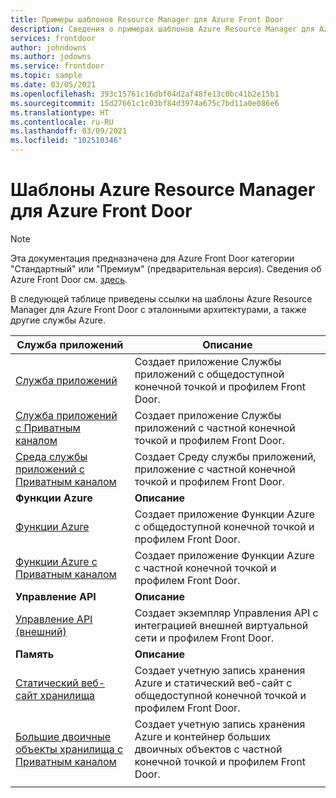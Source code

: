 ```yaml
---
title: Примеры шаблонов Resource Manager для Azure Front Door
description: Сведения о примерах шаблонов Azure Resource Manager для Azure Front Door.
services: frontdoor
author: johndowns
ms.author: jodowns
ms.service: frontdoor
ms.topic: sample
ms.date: 03/05/2021
ms.openlocfilehash: 393c15761c16dbf04d2af48fe13c0bc41b2e15b1
ms.sourcegitcommit: 15d27661c1c03bf84d3974a675c7bd11a0e086e6
ms.translationtype: HT
ms.contentlocale: ru-RU
ms.lasthandoff: 03/09/2021
ms.locfileid: "102510346"
---
```

# <a name="azure-resource-manager-templates-for-azure-front-door"></a>Шаблоны Azure Resource Manager для Azure Front Door

> [!Note]
> Эта документация предназначена для Azure Front Door категории "Стандартный" или "Премиум" (предварительная версия). Сведения об Azure Front Door см. [здесь](../front-door-overview.md).

В следующей таблице приведены ссылки на шаблоны Azure Resource Manager для Azure Front Door с эталонными архитектурами, а также другие службы Azure.

| Служба приложений | Описание |
|-|-|
| [Служба приложений](https://github.com/Azure/azure-quickstart-templates/tree/master/201-front-door-standard-premium-app-service-public) | Создает приложение Службы приложений с общедоступной конечной точкой и профилем Front Door.  |
| [Служба приложений с Приватным каналом](https://github.com/Azure/azure-quickstart-templates/tree/master/201-front-door-premium-app-service-private-link) | Создает приложение Службы приложений с частной конечной точкой и профилем Front Door.  |
| [Среда службы приложений с Приватным каналом](https://github.com/Azure/azure-quickstart-templates/tree/master/201-front-door-premium-app-service-environment-internal-private-link) | Создает Среду службы приложений, приложение с частной конечной точкой и профилем Front Door.  |
|**Функции Azure**| **Описание** |
| [Функции Azure](https://github.com/Azure/azure-quickstart-templates/tree/master/201-front-door-standard-premium-function-public/) | Создает приложение Функции Azure с общедоступной конечной точкой и профилем Front Door.  |
| [Функции Azure с Приватным каналом](https://github.com/Azure/azure-quickstart-templates/tree/master/201-front-door-premium-function-private-link) | Создает приложение Функции Azure с частной конечной точкой и профилем Front Door.  |
|**Управление API**| **Описание** |
| [Управление API (внешний)](https://github.com/Azure/azure-quickstart-templates/tree/master/201-front-door-standard-premium-api-management-external) | Создает экземпляр Управления API с интеграцией внешней виртуальной сети и профилем Front Door.  |
|**Память**| **Описание** |
| [Статический веб-сайт хранилища](https://github.com/Azure/azure-quickstart-templates/tree/master/201-front-door-standard-premium-storage-static-website) | Создает учетную запись хранения Azure и статический веб-сайт с общедоступной конечной точкой и профилем Front Door.  |
| [Большие двоичные объекты хранилища с Приватным каналом](https://github.com/Azure/azure-quickstart-templates/tree/master/201-front-door-premium-storage-blobs-private-link) | Создает учетную запись хранения Azure и контейнер больших двоичных объектов с частной конечной точкой и профилем Front Door.  |
| | |
